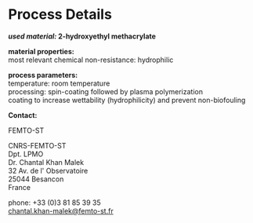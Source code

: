 # Process Details

__*used material:*	2-hydroxyethyl methacrylate__

 
	
__material properties:__  		
most relevant chemical non-resistance:	hydrophilic

	
__process parameters:__  	
temperature:	room temperature  
processing:
	spin-coating followed by plasma polymerization  
coating to increase wettability (hydrophilicity) and prevent non-biofouling
<!--break-->
__Contact:__

FEMTO-ST

CNRS-FEMTO-ST  
Dpt. LPMO  
Dr. Chantal Khan Malek  
32 Av. de l' Observatoire  
25044 Besancon  
France

phone: +33 (0)3 81 85 39 35  
chantal.khan-malek@femto-st.fr